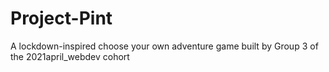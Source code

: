 # Project-Pint
A lockdown-inspired choose your own adventure game built by Group 3 of the 2021april_webdev cohort
